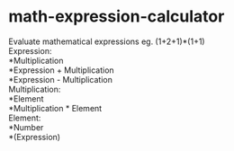 # math-expression-calculator
Evaluate mathematical expressions eg. (1+2+1)*(1+1)\
Expression: \
  *Multiplication\
  *Expression + Multiplication\
  *Expression - Multiplication\
Multiplication:\
  *Element\
  *Multiplication * Element\
Element:\
  *Number\
  *(Expression)

